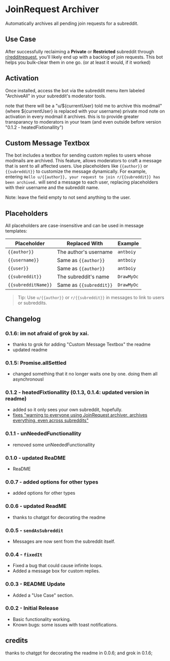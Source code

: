 # JoinRequest Archiver

Automatically archives all pending join requests for a subreddit.

## Use Case

After successfully reclaiming a **Private** or **Restricted** subreddit through [r/redditrequest](https://reddit.com/r/redditrequest), you'll likely end up with a backlog of join requests. This bot helps you bulk-clear them in one go. (or at least it would, if it worked)

## Activation

Once installed, access the bot via the subreddit menu item labeled "ArchiveAll" in your subreddit's moderator tools.

note that there will be a "u/${currentUser} told me to archive this modmail" (where ${currentUser} is replaced with your username)
private mod note on activation in every modmail it archives. this is to provide greater transparancy to moderators in your team
(and even outside before version "0.1.2 - heatedFixtionallity")

## Custom Message Textbox

The bot includes a textbox for sending custom replies to users whose modmails are archived.
This feature, allows moderators to craft a message that is sent to all affected users.
Use placeholders like `{{author}}` or `{{subreddit}}` to customize the message dynamically.
For example, entering `Hello u/{{author}}, your request to join r/{{subreddit}} has been archived.`
will send a message to each user, replacing placeholders with their username and the subreddit name.

Note: leave the field empty to not send anything to the user.

## Placeholders

All placeholders are case-insensitive and can be used in message templates:

| Placeholder         | Replaced With           | Example    |
| ------------------- | ----------------------- | ---------- |
| `{{author}}`        | The author's username   | `antboiy`  |
| `{{username}}`      | Same as `{{author}}`    | `antboiy`  |
| `{{user}}`          | Same as `{{author}}`    | `antboiy`  |
| `{{subreddit}}`     | The subreddit's name    | `DrawMyOc` |
| `{{subredditName}}` | Same as `{{subreddit}}` | `DrawMyOc` |

> Tip: Use `u/{{author}}` or `r/{{subreddit}}` in messages to link to users or subreddits.

## Changelog

### 0.1.6: im not afraid of grok by xai.

- thanks to grok for adding "Custom Message Textbox" the readme
- updated readme

### 0.1.5: Promise.allSettled

- changed something that it no longer waits one by one. doing them all asynchronousl

### 0.1.2 - heatedFixtionallity (0.1.3, 0.1.4: updated version in readme)

- added so it only sees your own subreddit, hopefully.
- [fixes "warning to everyone using JoinRequest archiver. archives everything, even across subreddits"](https://www.reddit.com/user/antboiy/comments/1mk0zsy/warning_to_everyone_using_joinrequest_archiver/)

### 0.1.1 - unNeededFunctionallity

- removed some unNeededFunctionallity

### 0.1.0 - updated ReaDME

- ReaDME

### 0.0.7 - added options for other types

- added options for other types

### 0.0.6 - updated ReadME

- thanks to chatgpt for decorating the readme

### 0.0.5 - `sendAsSubreddit`

- Messages are now sent from the subreddit itself.

### 0.0.4 - `fixedIt`

- Fixed a bug that could cause infinite loops.
- Added a message box for custom replies.

### 0.0.3 - README Update

- Added a "Use Case" section.

### 0.0.2 - Initial Release

- Basic functionality working.
- Known bugs: some issues with toast notifications.

## credits

thanks to chatgpt for decorating the readme in 0.0.6; and grok in 0.1.6;
